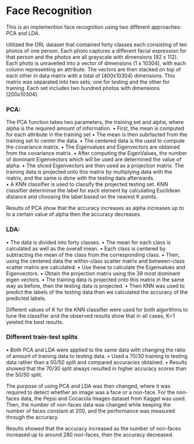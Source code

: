 # Face Recognition
This is an implemention face recognition using two different approaches: PCA and LDA.

Utilized the ORL dataset that contained forty classes each consisting of ten photos of one person. Each photo captures a different facial expression for that person and the photos are all grayscale with dimensions (92 x 112). Each photo is unravelled into a vector of dimensions (1 x 10304), with each column representing an attribute. The vectors are then stacked on top of each other in data matrix with a total of (400x10304) dimensions. This matrix was separated into two sets; one for testing and the other for training. Each set includes two hundred photos with dimensions (200x10304).

### PCA:
The PCA function takes two parameters, the training set and alpha, where alpha is the required amount of information. 
• First, the mean is computed for each attribute in the training set 
• The mean is then subrtacted from the training set to center the data. 
• The centered data is the used to compute the covariance matrix. 
• The Eigenvalues and Eigenvectors are obtained from the covariance matrix. 
• After computing the EigenValues, the number of dominant Eigenvectors which will be used are determined the value of alpha. 
• The sliced Eigenvectors are then used as a projection matrix. The training data is projected onto this matrix by multiplying data with the matrix, and the same is done with the testing data afterwards.  
• A KNN classifier is used to classify the projected testing set. KNN classifier determinse the label for each element by calculating Euclidean distance and choosing the label based on the nearest K points.

Results of PCA show that the accuracy increases as alpha increases up to to a certain value of alpha then the accuracy decreases.

### LDA:
• The data is divided into forty classes. 
• The mean for each class is calculated as well as the overall mean. 
• Each class is centered by subtracting the mean of the class from the corresponding class. 
• Then, using the centered data the within-class scatter matrix and between-class scatter matrix are calculated. 
• Use these to calculate the Eigenvalues and Eigenvectors. 
• Obtain the projection matrix using the 39 most dominant eigen vectors. 
• The training data is projected onto this matrix in the same way as before, then the testing data is projected.
• Then KNN was used to predict the labels of the testing data then we calculated the accuracy of the predicted labels.

Different values of K for the KNN classifier were used for both algorithms to tune the classifier and the observed results show that in all cases, K=1 yeieled the best results.

### Different train-test splits
• Both PCA and LDA were applied to the same data with changing the ratio of amount of training data to testing data.
• Used a 70/30 training to testing data rather than a 50/50 split and compared accuracies obtained.
• Results showed that the 70/30 split always resulted in higher accuracy scores than the 50/50 split.


The purpose of using PCA and LDA was then changed, where it was required to detect whether an image was a face or a non-face. For the non-faces data, the Pepsi and Cocacola Images dataset from Kaggel was used. Then, the number of non-faces data was changed while keeping the number of faces constant at 200, and the performance was measured through the accuracy.

Results showed that the accuracy increased as the number of non-faces increased up to around 280 non-faces, then the accuracy decreased.
